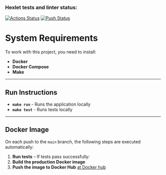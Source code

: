 ### Hexlet tests and linter status:
[![Actions Status](https://github.com/Zyabridos/devops-for-programmers-project-74/actions/workflows/hexlet-check.yml/badge.svg)](https://github.com/Zyabridos/devops-for-programmers-project-74/actions)
[![Push Status](https://github.com/Zyabridos/docker_basics/actions/workflows/push.yml/badge.svg)](https://github.com/Zyabridos/docker_basics/actions)

# System Requirements

To work with this project, you need to install:

- **Docker**
- **Docker Compose**
- **Make**

---

## Run Instructions

- **`make run`** - Runs the application locally  
- **`make test`** - Runs tests locally  

---

## Docker Image

On each push to the `main` branch, the following steps are executed automatically:

1. **Run tests** – If tests pass successfully:
2. **Build the production Docker image**
3. **Push the image to Docker Hub** [at Docker hub](https://hub.docker.com/repository/docker/zyabridos/docker_basics/general)
